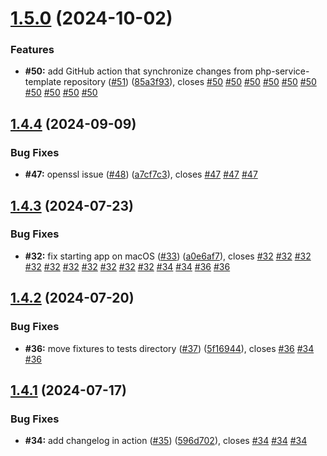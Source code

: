 # [1.5.0](https://github.com/VilnaCRM-Org/user-service/compare/v1.4.4...v1.5.0) (2024-10-02)


### Features

* **#50:** add GitHub action that synchronize changes from php-service-template repository ([#51](https://github.com/VilnaCRM-Org/user-service/issues/51)) ([85a3f93](https://github.com/VilnaCRM-Org/user-service/commit/85a3f93cfb700438f4d726379a343d62ff422f77)), closes [#50](https://github.com/VilnaCRM-Org/user-service/issues/50) [#50](https://github.com/VilnaCRM-Org/user-service/issues/50) [#50](https://github.com/VilnaCRM-Org/user-service/issues/50) [#50](https://github.com/VilnaCRM-Org/user-service/issues/50) [#50](https://github.com/VilnaCRM-Org/user-service/issues/50) [#50](https://github.com/VilnaCRM-Org/user-service/issues/50) [#50](https://github.com/VilnaCRM-Org/user-service/issues/50) [#50](https://github.com/VilnaCRM-Org/user-service/issues/50) [#50](https://github.com/VilnaCRM-Org/user-service/issues/50) [#50](https://github.com/VilnaCRM-Org/user-service/issues/50)



## [1.4.4](https://github.com/VilnaCRM-Org/user-service/compare/v1.4.3...v1.4.4) (2024-09-09)


### Bug Fixes

* **#47:** openssl issue ([#48](https://github.com/VilnaCRM-Org/user-service/issues/48)) ([a7cf7c3](https://github.com/VilnaCRM-Org/user-service/commit/a7cf7c3e467b7f17d659e0f1208ca6495322d0c0)), closes [#47](https://github.com/VilnaCRM-Org/user-service/issues/47) [#47](https://github.com/VilnaCRM-Org/user-service/issues/47) [#47](https://github.com/VilnaCRM-Org/user-service/issues/47)



## [1.4.3](https://github.com/VilnaCRM-Org/user-service/compare/v1.4.2...v1.4.3) (2024-07-23)


### Bug Fixes

* **#32:** fix starting app on macOS ([#33](https://github.com/VilnaCRM-Org/user-service/issues/33)) ([a0e6af7](https://github.com/VilnaCRM-Org/user-service/commit/a0e6af75194177639b81a37755c1827586beb378)), closes [#32](https://github.com/VilnaCRM-Org/user-service/issues/32) [#32](https://github.com/VilnaCRM-Org/user-service/issues/32) [#32](https://github.com/VilnaCRM-Org/user-service/issues/32) [#32](https://github.com/VilnaCRM-Org/user-service/issues/32) [#32](https://github.com/VilnaCRM-Org/user-service/issues/32) [#32](https://github.com/VilnaCRM-Org/user-service/issues/32) [#32](https://github.com/VilnaCRM-Org/user-service/issues/32) [#32](https://github.com/VilnaCRM-Org/user-service/issues/32) [#32](https://github.com/VilnaCRM-Org/user-service/issues/32) [#32](https://github.com/VilnaCRM-Org/user-service/issues/32) [#34](https://github.com/VilnaCRM-Org/user-service/issues/34) [#34](https://github.com/VilnaCRM-Org/user-service/issues/34) [#36](https://github.com/VilnaCRM-Org/user-service/issues/36) [#36](https://github.com/VilnaCRM-Org/user-service/issues/36)



## [1.4.2](https://github.com/VilnaCRM-Org/user-service/compare/v1.4.1...v1.4.2) (2024-07-20)


### Bug Fixes

* **#36:** move fixtures to tests directory ([#37](https://github.com/VilnaCRM-Org/user-service/issues/37)) ([5f16944](https://github.com/VilnaCRM-Org/user-service/commit/5f16944ebee6a25609ec527988be591b1261a4fe)), closes [#36](https://github.com/VilnaCRM-Org/user-service/issues/36) [#34](https://github.com/VilnaCRM-Org/user-service/issues/34) [#36](https://github.com/VilnaCRM-Org/user-service/issues/36)



## [1.4.1](https://github.com/VilnaCRM-Org/user-service/compare/v1.4.0...v1.4.1) (2024-07-17)


### Bug Fixes

* **#34:** add changelog in action ([#35](https://github.com/VilnaCRM-Org/user-service/issues/35)) ([596d702](https://github.com/VilnaCRM-Org/user-service/commit/596d702b225cf522dc30134b82a00dabe1b53afa)), closes [#34](https://github.com/VilnaCRM-Org/user-service/issues/34) [#34](https://github.com/VilnaCRM-Org/user-service/issues/34) [#34](https://github.com/VilnaCRM-Org/user-service/issues/34)



